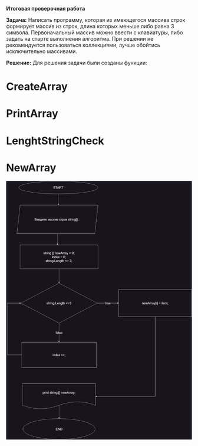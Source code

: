 **Итоговая проверочная работа**

__**Задача:**__ 
    Написать программу, которая из имеющегося массива строк формирует массив из строк, длина которых меньше либо равна 3 символа. Первоначальный массив можно ввести с клавиатуры, либо задать на старте выполнения алгоритма. При решении не рекомендуется пользоваться коллекциями, лучше обойтись исключительно массивами.

__**Решение:**__ 
    Для решения задачи были созданы функции:
# CreateArray
# PrintArray
# LenghtStringCheck
# NewArray

![Блок - схема](algorithm.png)
